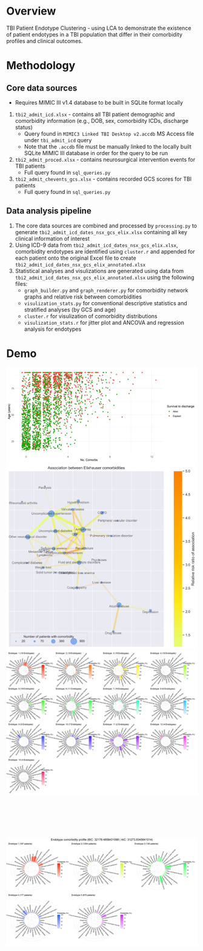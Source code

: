 # Overview
TBI Patient Endotype Clustering - using LCA to demonstrate the existence of patient endotypes in a TBI population that differ in their comorbidity profiles and clinical outcomes.

# Methodology
## Core data sources
- Requires MIMIC III v1.4 database to be built in SQLite format locally
1. `tbi2_admit_icd.xlsx` - contains all TBI patient demographic and comorbidity information (e.g., DOB, sex, comorbidity ICDs, discharge status)
	- Query found in `MIMIC3 Linked TBI Desktop v2.accdb` MS Access file under `tbi_admit_icd` query
	- Note that the `.accdb` file must be manually linked to the locally built SQLite MIMIC III database in order for the query to be run
2. `tbi2_admit_proced.xlsx` - contains neurosurgical intervention events for TBI patients
	- Full query found in `sql_queries.py`
3. `tbi2_admit_chevents_gcs.xlsx` - contains recorded GCS scores for TBI patients
	- Full query found in `sql_queries.py`

## Data analysis pipeline
1. The core data sources are combined and processed by `processing.py` to generate `tbi2_admit_icd_dates_nsx_gcs_elix.xlsx` containing all key clinical information of interest
2. Using ICD-9 data from `tbi2_admit_icd_dates_nsx_gcs_elix.xlsx`, comorbidity endotypes are identified using `cluster.r` and appended for each patient onto the original Excel file to create `tbi2_admit_icd_dates_nsx_gcs_elix_annotated.xlsx`
3. Statistical analyses and visulizations are generated using data from `tbi2_admit_icd_dates_nsx_gcs_elix_annotated.xlsx` using the following files:
	- `graph_builder.py` and `graph_renderer.py` for comorbidity network graphs and relative risk between comorbidities
	- `visulization_stats.py` for conventional descriptive statistics and stratified analyses (by GCS and age)
	- `cluster.r` for visulization of comorbidity distributions 
	- `visulization_stats.r` for jitter plot and ANCOVA and regression analysis for endotypes

# Demo

![Survival jitter plot](/demo/survival_jitter.png "Survival jitter plot")
![Comorbidity network graph](/demo/networkmap.png "Comorbidity network graph")
![Comorbidity endotypes stability](/demo/LCA5x30_LPA13xVEI.png "Comorbidity endotypes stability")
![Comorbidity endotypes consolidated](/demo/LCA_5.png "Comorbidity endotypes consolidated")